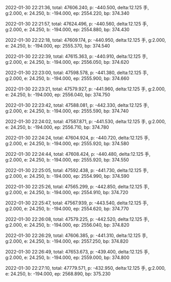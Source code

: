 2022-01-30 22:21:36, total: 47606.240, p: -440.500, delta:12.125 手, g:2.000, e: 24.250, b: -194.000, ep: 2554.220, bp: 374.340

2022-01-30 22:21:57, total: 47624.496, p: -440.560, delta:12.125 手, g:2.000, e: 24.250, b: -194.000, ep: 2554.880, bp: 374.430

2022-01-30 22:22:18, total: 47609.174, p: -440.950, delta:12.125 手, g:2.000, e: 24.250, b: -194.000, ep: 2555.370, bp: 374.540

2022-01-30 22:22:39, total: 47615.363, p: -440.910, delta:12.125 手, g:2.000, e: 24.250, b: -194.000, ep: 2556.050, bp: 374.620

2022-01-30 22:23:00, total: 47598.578, p: -441.380, delta:12.125 手, g:2.000, e: 24.250, b: -194.000, ep: 2555.900, bp: 374.660

2022-01-30 22:23:21, total: 47579.927, p: -441.960, delta:12.125 手, g:2.000, e: 24.250, b: -194.000, ep: 2556.040, bp: 374.750

2022-01-30 22:23:42, total: 47588.081, p: -442.330, delta:12.125 手, g:2.000, e: 24.250, b: -194.000, ep: 2555.590, bp: 374.740

2022-01-30 22:24:02, total: 47587.871, p: -441.530, delta:12.125 手, g:2.000, e: 24.250, b: -194.000, ep: 2556.710, bp: 374.780

2022-01-30 22:24:24, total: 47604.924, p: -440.720, delta:12.125 手, g:2.000, e: 24.250, b: -194.000, ep: 2555.920, bp: 374.580

2022-01-30 22:24:44, total: 47608.424, p: -440.480, delta:12.125 手, g:2.000, e: 24.250, b: -194.000, ep: 2555.920, bp: 374.550

2022-01-30 22:25:05, total: 47592.438, p: -441.730, delta:12.125 手, g:2.000, e: 24.250, b: -194.000, ep: 2554.990, bp: 374.590

2022-01-30 22:25:26, total: 47565.299, p: -442.850, delta:12.125 手, g:2.000, e: 24.250, b: -194.000, ep: 2554.910, bp: 374.720

2022-01-30 22:25:47, total: 47567.939, p: -443.540, delta:12.125 手, g:2.000, e: 24.250, b: -194.000, ep: 2554.620, bp: 374.770

2022-01-30 22:26:08, total: 47579.225, p: -442.520, delta:12.125 手, g:2.000, e: 24.250, b: -194.000, ep: 2556.040, bp: 374.820

2022-01-30 22:26:29, total: 47606.385, p: -441.310, delta:12.125 手, g:2.000, e: 24.250, b: -194.000, ep: 2557.250, bp: 374.820

2022-01-30 22:26:49, total: 47653.673, p: -439.400, delta:12.125 手, g:2.000, e: 24.250, b: -194.000, ep: 2559.000, bp: 374.800

2022-01-30 22:27:10, total: 47779.571, p: -432.950, delta:12.125 手, g:2.000, e: 24.250, b: -194.000, ep: 2568.890, bp: 375.230